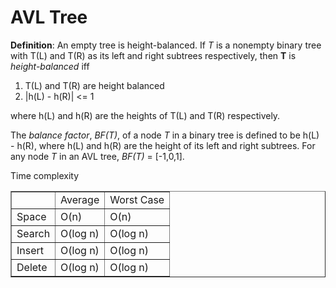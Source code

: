 # AVL Tree

**Definition**: An empty tree is height-balanced. If *T* is a nonempty binary tree with T(L) and T(R) as its left
  and right subtrees respectively, then **T** is *height-balanced* iff

1. T(L) and T(R) are height balanced
2. |h(L) - h(R)| <= 1

where h(L) and h(R) are the heights of T(L) and T(R) respectively.

The *balance factor*, *BF(T)*, of a node *T* in a binary tree is defined to be h(L) - h(R), where h(L) and h(R) are
the height of its left and right subtrees. For any node *T* in an AVL tree, *BF(T)* = [-1,0,1].

Time complexity
<table border="1">
  <tr><td></td><td>Average</td><td>Worst Case</td></tr>
  <tr><td>Space</td><td>O(n)</td><td>O(n)</td></tr>
  <tr><td>Search</td><td>O(log n)</td><td>O(log n)</td></tr>
  <tr><td>Insert</td><td>O(log n)</td><td>O(log n)</td></tr>
  <tr><td>Delete</td><td>O(log n)</td><td>O(log n)</td></tr>
</table>

